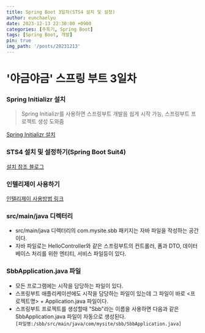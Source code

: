 ```yaml
---
title: Spring Boot 3일차(STS4 설치 및 설정)
author: eunchaelyu
date: 2023-12-13 22:30:00 +0900
categories: [주특기, Spring Boot]
tags: [Spring Boot, 개발]
pin: true
img_path: '/posts/20231213'
---
```


# '야금야금' 스프링 부트 3일차

### Spring Initializr 설치    
> Spring Initializr를 사용하면 스프링부트 개발을 쉽게 시작 가능, 스프링부트 프로젝트 생성 도와줌

[Spring Initializr 설치](https://start.spring.io/)

### STS4 설치 및 설정하기(Spring Boot Suit4)    

[설치 참조 블로그](https://kjchoi.co.kr/17)

### 인텔리제이 사용하기     

[인텔리제이 사용방법 링크](https://wikidocs.net/164891)

### src/main/java 디렉터리    
- src/main/java 디렉터리의 com.mysite.sbb 패키지는 자바 파일을 작성하는 공간이다.    
- 자바 파일로는 HelloController와 같은 스프링부트의 컨트롤러, 폼과 DTO, 데이터 베이스 처리를 위한 엔티티, 서비스 파일등이 있다.    

### SbbApplication.java 파일    
- 모든 프로그램에는 시작을 담당하는 파일이 있다.    
- 스프링부트 애플리케이션에도 시작을 담당하는 파일이 있는데 그 파일이 바로 <프로젝트명> + Application.java 파일이다.    
- 스프링부트 프로젝트를 생성할때 "Sbb"라는 이름을 사용하면 다음과 같은 SbbApplication.java 파일이 자동으로 생성된다.    
``[파일명:/sbb/src/main/java/com/mysite/sbb/SbbApplication.java]``    





